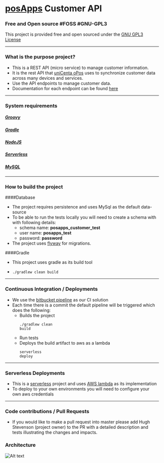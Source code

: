 # [posApps](https://posapps.io) Customer API 
### Free and Open source #FOSS #GNU-GPL3
This project is provided free and open sourced under the [GNU GPL3 License](https://www.gnu.org/licenses/quick-guide-gplv3.html)

---
### What is the purpose project?
* This is a REST API (micro service) to manage customer information. 
* It is the rest API that [uniCenta oPos](https://unicenta.com) uses to synchronize customer data across many devices and services.
* Use the API endpoints to manage customer data.
* Documentation for each endpoint can be found [here](http://docs.posapps.io/customer/) 

---
### System requirements 

##### [Groovy](http://groovy-lang.org/)
##### [Gradle](https://gradle.org/)
##### [NodeJS](https://nodejs.org/) 
##### [Serverless](https://serverless.com/)
##### [MySQL](https://www.mysql.com/)

---
### How to build the project

####Database
* The project requires persistence and uses MySql as the default data-source
* To be able to run the tests locally you will need to create a schema with with following details:
    * schema name: **posapps_customer_test**
    * user name: **posapps_test**
    * password: **password**
* The project uses [flyway](https://flywaydb.org/) for migrations.

####Gradle
* This project uses gradle as its build tool
* <pre><code>./gradlew clean build</code></pre>

---
### Continuous Integration / Deployments
* We use the [bitbucket pipeline](./bitbucket-pipelines.yml) as our CI solution
* Each time there is a commit the default pipeline will be triggered which does the following:
    * Builds the project <pre><code>./gradlew clean build</code></pre>
    * Run tests
    * Deploys the build artifact to aws as a lambda<pre><code>serverless deploy</code></pre>
---
### Serverless Deployments
* This is a [serverless](https://serverless.com/) project and uses [AWS lambda](https://aws.amazon.com/lambda/) as its implementation
* To deploy to your own environments you will need to configure your own aws credentials
---
### Code contributions / Pull Requests
* If you would like to make a pull request into master please add Hugh Stevenson (project owner) to the PR with a detailed description and tests illustrating the changes and impacts.

### Architecture 
![Alt text](https://confluence-connect.gliffy.net/embed/image/8aef5aa9-9c47-4b79-8c5c-23e973c9de67.png?utm_medium=live&utm_source=custom)